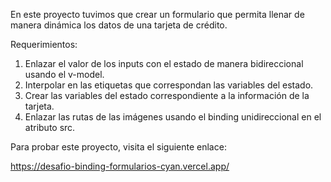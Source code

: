 En este proyecto tuvimos que crear un formulario que permita llenar de manera dinámica los datos de una tarjeta de crédito.

Requerimientos:

1. Enlazar el valor de los inputs con el estado de manera bidireccional usando el v-model.
2. Interpolar en las etiquetas que correspondan las variables del estado.
3. Crear las variables del estado correspondiente a la información de la tarjeta.
4. Enlazar las rutas de las imágenes usando el binding unidireccional en el atributo src.

Para probar este proyecto, visita el siguiente enlace:

https://desafio-binding-formularios-cyan.vercel.app/

